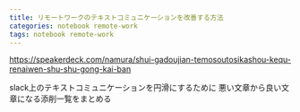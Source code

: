 ```yaml
---
title: リモートワークのテキストコミュニケーションを改善する方法
categories: notebook remote-work
tags: notebook remote-work
---
```

https://speakerdeck.com/namura/shui-gadoujian-temosoutosikashou-kequ-renaiwen-shu-shu-gong-kai-ban

slack上のテキストコミュニケーションを円滑にするために
悪い文章から良い文章になる添削一覧をまとめる
